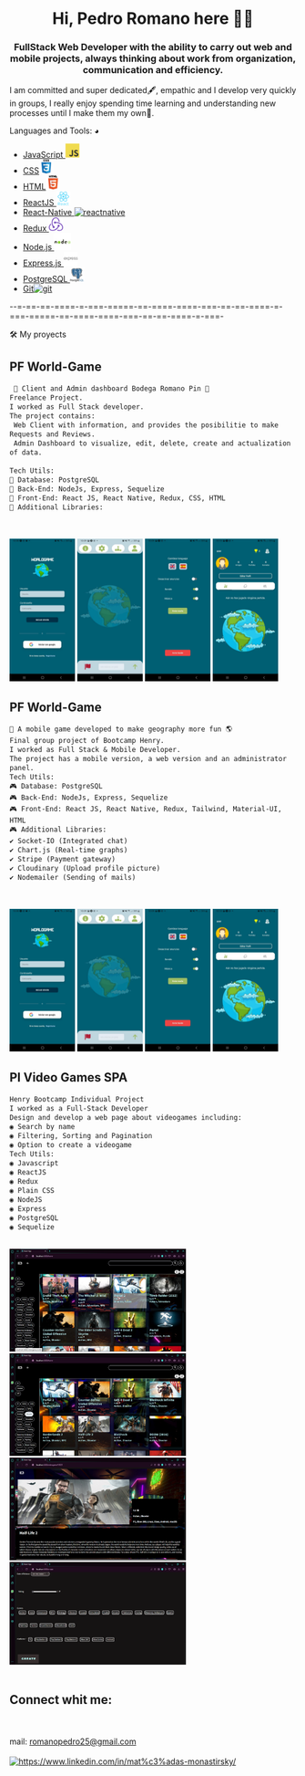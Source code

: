 <h1 align="center">Hi, Pedro Romano here 👋🙇</h1>
<h3 align="center">FullStack Web Developer with the ability to carry out web and mobile projects, always thinking about work from organization, communication and efficiency.</h3>


  I am committed and super dedicated🖋️, empathic
and I develop very quickly in groups, I really enjoy spending time learning and understanding new processes until I make them my own🤺.

Languages and Tools:
◕
<ul>
<li><a href="https://developer.mozilla.org/en-US/docs/Web/JavaScript" target="_blank"> JavaScript   <img src="https://raw.githubusercontent.com/devicons/devicon/master/icons/javascript/javascript-original.svg" alt="javascript" width="25" height="25"/></a></li>
  <li><a href="https://www.w3schools.com/css/" target="_blank"> CSS<img src="https://raw.githubusercontent.com/devicons/devicon/master/icons/css3/css3-original-wordmark.svg" alt="css3" width="25" height="25"/> </a> </li>
  <li><a href="https://www.w3schools.com/html/" target="_blank"> HTML<img src="https://raw.githubusercontent.com/devicons/devicon/master/icons/html5/html5-original-wordmark.svg" alt="css3" width="25" height="25"/> </a> </li>
<li><a href="https://reactjs.org/" target="_blank">ReactJS  <img src="https://raw.githubusercontent.com/devicons/devicon/master/icons/react/react-original-wordmark.svg" alt="react" width="25" height="25"/> </a>  </li>
  <li><a href="https://reactnative.dev/" target="_blank">React-Native  <img src="https://reactnative.dev/img/header_logo.svg" alt="reactnative" width="25" height="25"/> </a></li>
  <li><a href="https://redux.js.org" target="_blank"> Redux  <img src="https://raw.githubusercontent.com/devicons/devicon/master/icons/redux/redux-original.svg" alt="redux" width="25" height="25"/></li>
     <li><a href="https://nodejs.org" target="_blank"> Node.js <img src="https://raw.githubusercontent.com/devicons/devicon/master/icons/nodejs/nodejs-original-wordmark.svg" alt="nodejs" width="30" height="30"/> </a> </li>
    <li><a href="https://expressjs.com" target="_blank"> Express.js <img src="https://raw.githubusercontent.com/devicons/devicon/master/icons/express/express-original-wordmark.svg" alt="express" width="25" height="25"/> </a> </li>
  <li><a href="https://www.postgresql.org" target="_blank">PostgreSQL  <img src="https://raw.githubusercontent.com/devicons/devicon/master/icons/postgresql/postgresql-original-wordmark.svg" alt="postgresql" width="25" height="25"/> </a> </li>
  <li>
  <a href="https://git-scm.com/" target="_blank"> Git<img src="https://www.vectorlogo.zone/logos/git-scm/git-scm-icon.svg" alt="git" width="25" height="25"/> </a> </li>
</ul>

--=-==-==-====-=-===-=====-==-====-====-===-==-==-====-=-===-=====-==-====-====-===-==-==-====-=-===-

🛠️ My proyects

## PF World-Game  

~~~
 🏨 Client and Admin dashboard Bodega Romano Pin 🍇
Freelance Project. 
I worked as Full Stack developer. 
The project contains:
 Web Client with information, and provides the posibilitie to make Requests and Reviews. 
 Admin Dashboard to visualize, edit, delete, create and actualization of data.
 
Tech Utils:
🍇 Database: PostgreSQL
🍇 Back-End: NodeJs, Express, Sequelize
🍇 Front-End: React JS, React Native, Redux, CSS, HTML
🍇 Additional Libraries: 
~~~

<br>
<br>
 <div>
  <img src="./assets/5.jpeg" alt="5" height="250" width="115"/>
  <img src="./assets/6.jpeg" alt="6" height="250" width="115"/>
  <img src="./assets/7.jpeg" alt="7" height="250" width="115"/>
  <img src="./assets/8.jpeg" alt="8" height="250" width="115"/>
</div>



## PF World-Game  

~~~
📌 A mobile game developed to make geography more fun 🌎
Final group project of Bootcamp Henry. 
I worked as Full Stack & Mobile Developer. 
The project has a mobile version, a web version and an administrator panel.
Tech Utils:
🎮 Database: PostgreSQL
🎮 Back-End: NodeJs, Express, Sequelize
🎮 Front-End: React JS, React Native, Redux, Tailwind, Material-UI, HTML
🎮 Additional Libraries: 
✔ Socket-IO (Integrated chat)
✔ Chart.js (Real-time graphs)
✔ Stripe (Payment gateway)
✔ Cloudinary (Upload profile picture)
✔ Nodemailer (Sending of mails)
~~~

<br>
<br>
 <div>
  <img src="./assets/5.jpeg" alt="5" height="250" width="115"/>
  <img src="./assets/6.jpeg" alt="6" height="250" width="115"/>
  <img src="./assets/7.jpeg" alt="7" height="250" width="115"/>
  <img src="./assets/8.jpeg" alt="8" height="250" width="115"/>
</div>


##  PI Video Games SPA

~~~
Henry Bootcamp Individual Project 
I worked as a Full-Stack Developer
Design and develop a web page about videogames including:
◉ Search by name
◉ Filtering, Sorting and Pagination
◉ Option to create a videogame
Tech Utils: 
◉ Javascript
◉ ReactJS
◉ Redux
◉ Plain CSS 
◉ NodeJS
◉ Express
◉ PostgreSQL
◉ Sequelize
~~~


<br>
 <div display = "flex">
  <img src="./assets/1.png" alt="1" height="180" width="310"/>
  <img src="./assets/2.png" alt="2" height="180" width="310"/>
  <img src="./assets/3.png" alt="3" height="180" width="310"/>
  <img src="./assets/4.png" alt="4" height="180" width="310"/>
</div>

<br>


## Connect whit me:
<br></br>
mail: romanopedro25@gmail.com
<br></br>
<a href="https://www.linkedin.com/in/pedroromano-fullstack/" target="blank"><img align="center" src="https://raw.githubusercontent.com/rahuldkjain/github-profile-readme-generator/master/src/images/icons/Social/linked-in-alt.svg" alt="https://www.linkedin.com/in/mat%c3%adas-monastirsky/" height="30" width="40" /></a>
</p>
